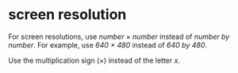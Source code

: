 # screen resolution

For screen resolutions, use *number* × *number* instead of *number by number*. For example, use *640 × 480* instead of *640 by 480*. 

Use the multiplication sign (×) instead of the letter *x*. 
